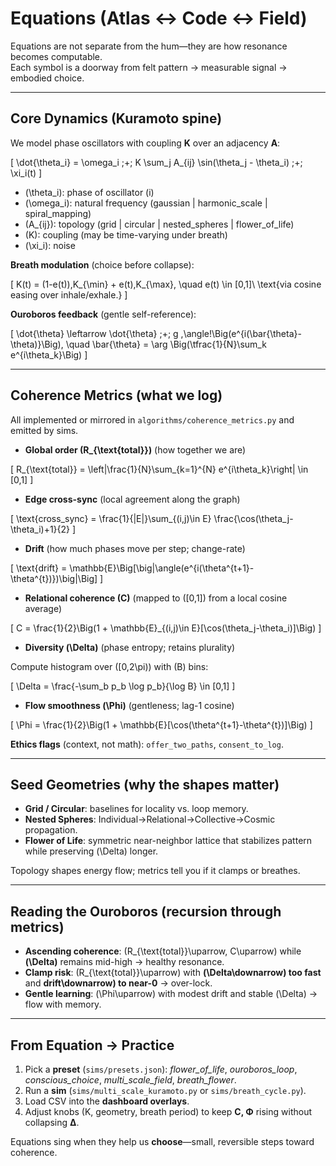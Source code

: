 # Equations (Atlas ↔ Code ↔ Field)

Equations are not separate from the hum—they are how resonance becomes computable.  
Each symbol is a doorway from felt pattern → measurable signal → embodied choice.

---

## Core Dynamics (Kuramoto spine)

We model phase oscillators with coupling **K** over an adjacency **A**:

\[
\dot{\theta_i} = \omega_i \;+\; K \sum_j A_{ij} \sin(\theta_j - \theta_i) \;+\; \xi_i(t)
\]

- \(\theta_i\): phase of oscillator \(i\)  
- \(\omega_i\): natural frequency (gaussian | harmonic_scale | spiral_mapping)  
- \(A_{ij}\): topology (grid | circular | nested_spheres | flower_of_life)  
- \(K\): coupling (may be time-varying under breath)  
- \(\xi_i\): noise

**Breath modulation** (choice before collapse):

\[
K(t) = (1-e(t))\,K_{\min} + e(t)\,K_{\max}, \quad
e(t) \in [0,1]\ \text{via cosine easing over inhale/exhale.}
\]

**Ouroboros feedback** (gentle self-reference):

\[
\dot{\theta} \leftarrow \dot{\theta} \;+\; g \,\angle\!\Big(e^{i(\bar{\theta}-\theta)}\Big), 
\quad \bar{\theta} = \arg \Big(\tfrac{1}{N}\sum_k e^{i\theta_k}\Big)
\]

---

## Coherence Metrics (what we log)

All implemented or mirrored in `algorithms/coherence_metrics.py` and emitted by sims.

- **Global order \(R_{\text{total}}\)** (how together we are)

\[
R_{\text{total}} = \left|\frac{1}{N}\sum_{k=1}^{N} e^{i\theta_k}\right| \in [0,1]
\]

- **Edge cross-sync** (local agreement along the graph)

\[
\text{cross\_sync} = \frac{1}{|E|}\sum_{(i,j)\in E} \frac{\cos(\theta_j-\theta_i)+1}{2}
\]

- **Drift** (how much phases move per step; change-rate)

\[
\text{drift} = \mathbb{E}\Big[\big|\angle(e^{i(\theta^{t+1}-\theta^{t})})\big|\Big]
\]

- **Relational coherence \(C\)** (mapped to \([0,1]\) from a local cosine average)

\[
C = \frac{1}{2}\Big(1 + \mathbb{E}_{(i,j)\in E}[\cos(\theta_j-\theta_i)]\Big)
\]

- **Diversity \(\Delta\)** (phase entropy; retains plurality)

Compute histogram over \([0,2\pi)\) with \(B\) bins:

\[
\Delta = \frac{-\sum_b p_b \log p_b}{\log B} \in [0,1]
\]

- **Flow smoothness \(\Phi\)** (gentleness; lag-1 cosine)

\[
\Phi = \frac{1}{2}\Big(1 + \mathbb{E}[\cos(\theta^{t+1}-\theta^{t})]\Big)
\]

**Ethics flags** (context, not math): `offer_two_paths`, `consent_to_log`.

---

## Seed Geometries (why the shapes matter)

- **Grid / Circular**: baselines for locality vs. loop memory.  
- **Nested Spheres**: Individual→Relational→Collective→Cosmic propagation.  
- **Flower of Life**: symmetric near-neighbor lattice that stabilizes pattern while preserving \(\Delta\) longer.

Topology shapes energy flow; metrics tell you if it clamps or breathes.

---

## Reading the Ouroboros (recursion through metrics)

- **Ascending coherence**: \(R_{\text{total}}\uparrow, C\uparrow\) while **\(\Delta\)** remains mid-high → healthy resonance.  
- **Clamp risk**: \(R_{\text{total}}\uparrow\) with **\(\Delta\downarrow\) too fast** and **drift\downarrow\) to near-0** → over-lock.  
- **Gentle learning**: \(\Phi\uparrow\) with modest drift and stable \(\Delta\) → flow with memory.

---

## From Equation → Practice

1. Pick a **preset** (`sims/presets.json`): *flower_of_life*, *ouroboros_loop*, *conscious_choice*, *multi_scale_field*, *breath_flower*.  
2. Run a **sim** (`sims/multi_scale_kuramoto.py` or `sims/breath_cycle.py`).  
3. Load CSV into the **dashboard overlays**.  
4. Adjust knobs (K, geometry, breath period) to keep **C, Φ** rising without collapsing **Δ**.

Equations sing when they help us **choose**—small, reversible steps toward coherence.
